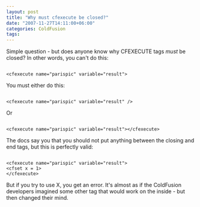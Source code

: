 ```yaml
---
layout: post
title: "Why must cfexecute be closed?"
date: "2007-11-27T14:11:00+06:00"
categories: ColdFusion 
tags: 
---
```


Simple question - but does anyone know why CFEXECUTE tags <i>must</i> be closed? In other words, you can't do this:

<code>
&lt;cfexecute name="parispic" variable="result"&gt;
</code>

You must either do this:

<code>
&lt;cfexecute name="parispic" variable="result" /&gt;
</code>

Or

<code>
&lt;cfexecute name="parispic" variable="result"&gt;&lt;/cfexecute&gt;
</code>

The docs say you that you should not put anything between the closing and end tags, but this is perfectly valid:

<code>
&lt;cfexecute name="parispic" variable="result"&gt;
&lt;cfset x = 1&gt;
&lt;/cfexecute&gt;
</code>

But if you try to use X, you get an error. It's almost as if the ColdFusion developers imagined some other tag that would work on the inside - but then changed their mind.